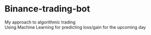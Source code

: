 # Binance-trading-bot
My approach to algorithmic trading <br />
Using Machine Learning for predicting loss/gain for the upcoming day
